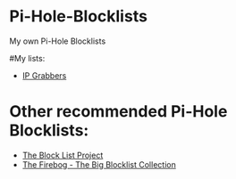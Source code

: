 # Pi-Hole-Blocklists
My own Pi-Hole Blocklists

#My lists:
- <a href="https://raw.githubusercontent.com/TizianSchoenijahn/Pi-Hole-Blocklists/main/iploggers.txt">IP Grabbers</a>

# Other recommended Pi-Hole Blocklists:
- <a href="https://blocklistproject.github.io/Lists/" >The Block List Project</a>
- <a href="https://firebog.net/" >The Firebog - The Big Blocklist Collection</a>
